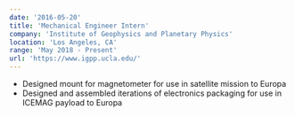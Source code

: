 ```yaml
---
date: '2016-05-20'
title: 'Mechanical Engineer Intern'
company: 'Institute of Geophysics and Planetary Physics'
location: 'Los Angeles, CA'
range: 'May 2018 - Present'
url: 'https://www.igpp.ucla.edu/'
---
```


- Designed mount for magnetometer for use in satellite mission to Europa
- Designed and assembled iterations of electronics packaging for use in ICEMAG payload to Europa
